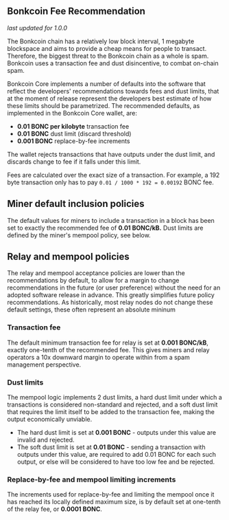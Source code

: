Bonkcoin Fee Recommendation
----------------------------

_last updated for 1.0.0_

The Bonkcoin chain has a relatively low block interval, 1 megabyte blockspace
and aims to provide a cheap means for people to transact. Therefore, the biggest
threat to the Bonkcoin chain as a whole is spam. Bonkcoin uses a transaction fee
and dust disincentive, to combat on-chain spam.

Bonkcoin Core implements a number of defaults into the software that reflect the
developers' recommendations towards fees and dust limits, that at the moment of
release represent the developers best estimate of how these limits should be
parametrized. The recommended defaults, as implemented in the Bonkcoin Core
wallet, are:

- **0.01 BONC per kilobyte** transaction fee
- **0.01 BONC** dust limit (discard threshold)
- **0.001 BONC** replace-by-fee increments

The wallet rejects transactions that have outputs under the dust limit, and
discards change to fee if it falls under this limit.

Fees are calculated over the exact size of a transaction. For example, a 192 byte
transaction only has to pay `0.01 / 1000 * 192 = 0.00192` BONC fee.

## Miner default inclusion policies

The default values for miners to include a transaction in a block has been set
to exactly the recommended fee of **0.01 BONC/kB.** Dust limits are defined by
the miner's mempool policy, see below.

## Relay and mempool policies

The relay and mempool acceptance policies are lower than the recommendations
by default, to allow for a margin to change recommendations in the future (or
user preference) without the need for an adopted software release in advance.
This greatly simplifies future policy recommendations. As historically, most
relay nodes do not change these default settings, these often represent an
absolute mininum

### Transaction fee

The default minimum transaction fee for relay is set at **0.001 BONC/kB**,
exactly one-tenth of the recommended fee. This gives miners and relay operators
a 10x downward margin to operate within from a spam management perspective.

### Dust limits

The mempool logic implements 2 dust limits, a hard dust limit under which a
transactions is considered non-standard and rejected, and a soft dust limit
that requires the limit itself to be added to the transaction fee, making the
output economically unviable.

- The hard dust limit is set at **0.001 BONC** - outputs under this value are
  invalid and rejected.
- The soft dust limit is set at **0.01 BONC** - sending a transaction with outputs
  under this value, are required to add 0.01 BONC for each such output, or else
  will be considered to have too low fee and be rejected.

### Replace-by-fee and mempool limiting increments

The increments used for replace-by-fee and limiting the mempool once it has
reached its locally defined maximum size, is by default set at one-tenth of
the relay fee, or **0.0001 BONC**.

